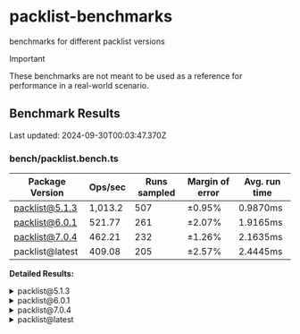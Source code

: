 # packlist-benchmarks

benchmarks for different packlist versions

> [!IMPORTANT]
> These benchmarks are not meant to be used as a reference for performance in a real-world scenario.

<!-- bench:start -->

## Benchmark Results

Last updated: 2024-09-30T00:03:47.370Z

### bench/packlist.bench.ts

| Package Version | Ops/sec | Runs sampled | Margin of error | Avg. run time |
| --------------- | ------- | ------------ | --------------- | ------------- |
| packlist@5.1.3  | 1,013.2 | 507          | ±0.95%          | 0.9870ms      |
| packlist@6.0.1  | 521.77  | 261          | ±2.07%          | 1.9165ms      |
| packlist@7.0.4  | 462.21  | 232          | ±1.26%          | 2.1635ms      |
| packlist@latest | 409.08  | 205          | ±2.57%          | 2.4445ms      |

**Detailed Results:**

<details><summary>packlist@5.1.3</summary>

- **Median:** 0.9542ms
- **Min:** 0.8762ms
- **Max:** 1.7661ms
- **Standard Deviation:** 0.1080ms
- **75th Percentile:** 0.9913ms
- **99th Percentile:** 1.3628ms
- **99.5th Percentile:** 1.4488ms
- **99.9th Percentile:** 1.7661ms

</details>

<details><summary>packlist@6.0.1</summary>

- **Median:** 1.7992ms
- **Min:** 1.6558ms
- **Max:** 4.0576ms
- **Standard Deviation:** 0.3269ms
- **75th Percentile:** 1.9129ms
- **99th Percentile:** 3.4812ms
- **99.5th Percentile:** 3.6033ms
- **99.9th Percentile:** 4.0576ms

</details>

<details><summary>packlist@7.0.4</summary>

- **Median:** 2.1076ms
- **Min:** 1.9605ms
- **Max:** 3.6021ms
- **Standard Deviation:** 0.2118ms
- **75th Percentile:** 2.1552ms
- **99th Percentile:** 3.1172ms
- **99.5th Percentile:** 3.3686ms
- **99.9th Percentile:** 3.6021ms

</details>

<details><summary>packlist@latest</summary>

- **Median:** 2.3023ms
- **Min:** 1.9876ms
- **Max:** 5.7219ms
- **Standard Deviation:** 0.4582ms
- **75th Percentile:** 2.6238ms
- **99th Percentile:** 3.6610ms
- **99.5th Percentile:** 3.9813ms
- **99.9th Percentile:** 5.7219ms

</details>

<!-- bench:end -->
